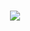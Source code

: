 <h1 align="center">
  <a href="https://git.io/typing-svg">
    <img src="https://readme-typing-svg.herokuapp.com/?lines=Hello;I+am+Zastinian&center=true&size=30">
  </a>
</h1>
